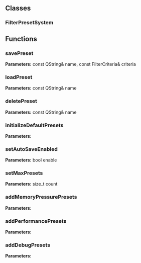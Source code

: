 
## Classes

### FilterPresetSystem




## Functions

### savePreset



**Parameters:** const QString& name, const FilterCriteria& criteria

### loadPreset



**Parameters:** const QString& name

### deletePreset



**Parameters:** const QString& name

### initializeDefaultPresets



**Parameters:** 

### setAutoSaveEnabled



**Parameters:** bool enable

### setMaxPresets



**Parameters:** size_t count

### addMemoryPressurePresets



**Parameters:** 

### addPerformancePresets



**Parameters:** 

### addDebugPresets



**Parameters:** 
